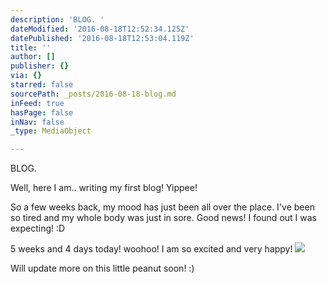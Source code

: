 ```yaml
---
description: 'BLOG. '
dateModified: '2016-08-18T12:52:34.125Z'
datePublished: '2016-08-18T12:53:04.119Z'
title: ''
author: []
publisher: {}
via: {}
starred: false
sourcePath: _posts/2016-08-18-blog.md
inFeed: true
hasPage: false
inNav: false
_type: MediaObject

---
```

BLOG. 

Well, here I am.. writing my first blog! Yippee! 

So a few weeks back, my mood has just been all over the place. I've been so tired and my whole body was just in sore. Good news! I found out I was expecting! :D 

5 weeks and 4 days today! woohoo! I am so excited and very happy! ![](https://the-grid-user-content.s3-us-west-2.amazonaws.com/46f07124-a096-4c29-a1ea-7aef450aa665.png)

Will update more on this little peanut soon! :)